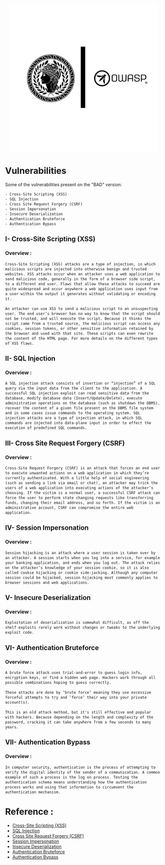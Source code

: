 <p align="center"> <img src="https://github.com/GDGSNF/Athena/blob/main/img/Logo.png">



# Vulnerabilities 
Some of the vulnerabilities present on the "BAD" version:
```
- Cross-Site Scripting (XSS)
- SQL Injection
- Cross Site Request Forgery (CSRF)
- Session Impersonation
- Insecure Deserialization
- Authentication Bruteforce
- Authentication Bypass
```
## I- Cross-Site Scripting (XSS) 

### Overview :
```
Cross-Site Scripting (XSS) attacks are a type of injection, in which malicious scripts are injected into otherwise benign and trusted websites. XSS attacks occur when an attacker uses a web application to send malicious code, generally in the form of a browser side script, to a different end user. Flaws that allow these attacks to succeed are quite widespread and occur anywhere a web application uses input from a user within the output it generates without validating or encoding it.

An attacker can use XSS to send a malicious script to an unsuspecting user. The end user’s browser has no way to know that the script should not be trusted, and will execute the script. Because it thinks the script came from a trusted source, the malicious script can access any cookies, session tokens, or other sensitive information retained by the browser and used with that site. These scripts can even rewrite the content of the HTML page. For more details on the different types of XSS flaws.
```
## II- SQL Injection

### Overview :
```
A SQL injection attack consists of insertion or “injection” of a SQL query via the input data from the client to the application. A successful SQL injection exploit can read sensitive data from the database, modify database data (Insert/Update/Delete), execute administration operations on the database (such as shutdown the DBMS), recover the content of a given file present on the DBMS file system and in some cases issue commands to the operating system. SQL injection attacks are a type of injection attack, in which SQL commands are injected into data-plane input in order to effect the execution of predefined SQL commands.
```
## III- Cross Site Request Forgery (CSRF)

### Overview :
```
Cross-Site Request Forgery (CSRF) is an attack that forces an end user to execute unwanted actions on a web application in which they’re currently authenticated. With a little help of social engineering (such as sending a link via email or chat), an attacker may trick the users of a web application into executing actions of the attacker’s choosing. If the victim is a normal user, a successful CSRF attack can force the user to perform state changing requests like transferring funds, changing their email address, and so forth. If the victim is an administrative account, CSRF can compromise the entire web application.
```
## IV- Session Impersonation

### Overview :
```
Session hijacking is an attack where a user session is taken over by an attacker. A session starts when you log into a service, for example your banking application, and ends when you log out. The attack relies on the attacker’s knowledge of your session cookie, so it is also called cookie hijacking or cookie side-jacking. Although any computer session could be hijacked, session hijacking most commonly applies to browser sessions and web applications.
```
## V- Insecure Deserialization

### Overview :
```
Exploitation of deserialization is somewhat difficult, as off the shelf exploits rarely work without changes or tweaks to the underlying exploit code.
```
## VI- Authentication Bruteforce

### Overview :
```
A brute force attack uses trial-and-error to guess login info, encryption keys, or find a hidden web page. Hackers work through all possible combinations hoping to guess correctly.

These attacks are done by ‘brute force’ meaning they use excessive forceful attempts to try and ‘force’ their way into your private account(s).

This is an old attack method, but it's still effective and popular with hackers. Because depending on the length and complexity of the password, cracking it can take anywhere from a few seconds to many years.
```
## VII- Authentication Bypass

### Overview :
```
In computer security, authentication is the process of attempting to verify the digital identity of the sender of a communication. A common example of such a process is the log on process. Testing the authentication schema means understanding how the authentication process works and using that information to circumvent the authentication mechanism.
```
# Reference :
- [Cross-Site Scripting (XSS)]( https://owasp.org/www-community/attacks/xss/)
- [SQL Injection]( https://owasp.org/www-community/attacks/SQL_Injection)
- [Cross Site Request Forgery (CSRF)](https://owasp.org/www-community/attacks/csrf)
- [Session Impersonation](https://www.netsparker.com/blog/web-security/session-hijacking/)
- [Insecure Deserialization](https://owasp.org/www-project-top-ten/2017/A8_2017-Insecure_Deserialization)
- [Authentication Bruteforce](https://www.kaspersky.com/resource-center/definitions/brute-force-attack)
- [Authentication Bypass](https://owasp.org/www-project-web-security-testing-guide/latest/4-Web_Application_Security_Testing/04-Authentication_Testing/04-Testing_for_Bypassing_Authentication_Schema)
